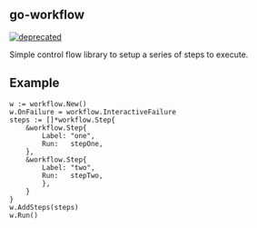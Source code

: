 go-workflow
-----------

[![deprecated](http://badges.github.io/stability-badges/dist/deprecated.svg)](http://github.com/badges/stability-badges)


Simple control flow library to setup a series of steps to execute.

Example
-------

```
w := workflow.New()
w.OnFailure = workflow.InteractiveFailure
steps := []*workflow.Step{
	&workflow.Step{
		Label: "one",
		Run:   stepOne,
	},
	&workflow.Step{
		Label: "two",
		Run:   stepTwo,
		},
	}
}
w.AddSteps(steps)
w.Run()
```
